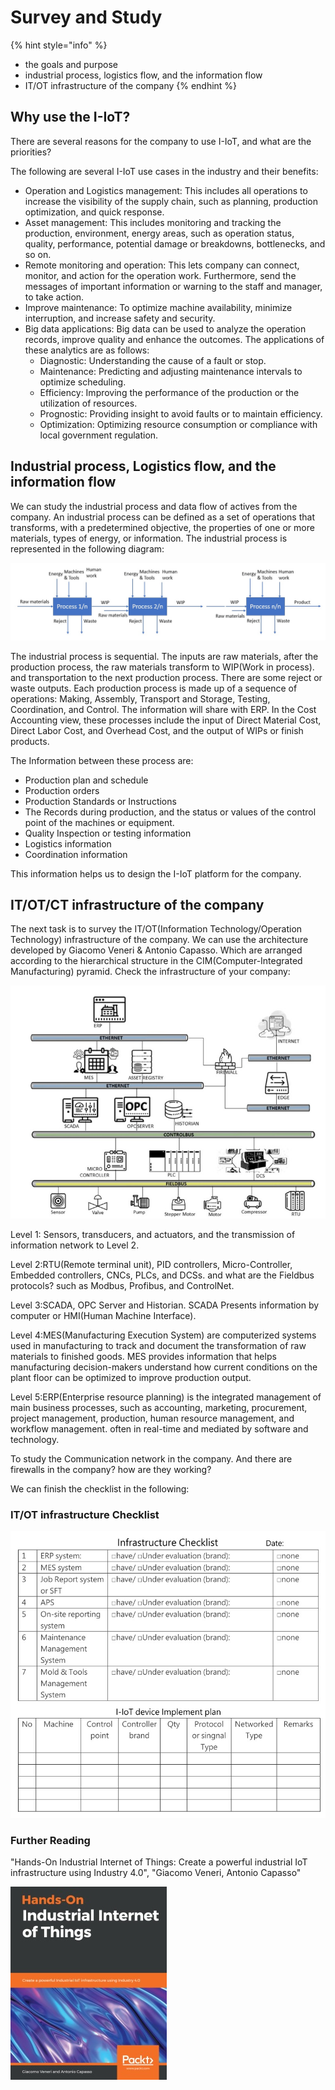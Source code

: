 # Survey and Study

{% hint style="info" %}


* the goals and purpose
* industrial process, logistics flow, and the information flow
* IT/OT infrastructure of the company
{% endhint %}

## Why use the I-IoT?

There are several reasons for the company to use I-IoT, and what are the priorities?&#x20;

&#x20;The following are several I-IoT use cases in the industry and their benefits:

* Operation and Logistics management: This includes all operations to increase the visibility of the supply chain, such as planning, production optimization, and quick response.
* Asset management: This includes monitoring and tracking the production, environment, energy areas, such as operation status, quality, performance, potential damage or breakdowns, bottlenecks, and so on.
* Remote monitoring and operation: This lets company can connect, monitor, and action for the operation work. Furthermore, send the messages of important information or warning to the staff and manager, to take action.
* Improve maintenance: To optimize machine availability, minimize interruption, and increase safety and security.
* Big data applications: Big data can be used to analyze the operation records, improve quality and enhance the outcomes. The applications of these analytics are as follows:
  * Diagnostic: Understanding the cause of a fault or stop.
  * Maintenance: Predicting and adjusting maintenance intervals to optimize scheduling.
  * Efficiency: Improving the performance of the production or the utilization of resources.
  * Prognostic: Providing insight to avoid faults or to maintain efficiency.
  * Optimization: Optimizing resource consumption or compliance with local government regulation.

## Industrial process, Logistics flow, and the information flow

We can study the industrial process and data flow of actives from the company. An industrial process can be defined as a set of operations that transforms, with a predetermined objective, the properties of one or more materials, types of energy, or information. The industrial process is represented in the following diagram:

![Industrial Process (Source:Hands-On Industrial Internet of Things)](<../.gitbook/assets/Industrial process.jpg>)

The industrial process is sequential. The inputs are raw materials, after the production process, the raw materials transform to WIP(Work in process).  and transportation to the next production process.  There are some reject or waste outputs. Each production process is made up of a sequence of operations: Making, Assembly, Transport and Storage, Testing, Coordination, and Control. The information will share with ERP. In the Cost Accounting view, these processes include the input of Direct Material Cost, Direct Labor Cost, and Overhead Cost, and the output of WIPs or finish products.&#x20;

The Information between these process are:

* Production plan and schedule
* Production orders&#x20;
* Production Standards or Instructions
* The Records during production, and the status or values of the control point of the machines or equipment.
* Quality Inspection or testing information
* Logistics  information
* Coordination information

This information helps us to design the I-IoT platform for the company.

## IT/OT/CT infrastructure of the company

The next task is to survey the IT/OT(Information Technology/Operation Technology) infrastructure of the company. We can use the architecture developed by Giacomo Veneri & Antonio Capasso.  Which are arranged according to the hierarchical structure in the CIM(Computer-Integrated Manufacturing) pyramid. Check the infrastructure of your company:

![I-IoT devices and protocols in the factory(Source:Hands-On Industrial Internet of Things)](<../.gitbook/assets/I-Iot in the factory.jpg>)

Level 1: Sensors, transducers, and actuators, and the transmission of information network to Level 2.&#x20;

Level 2:RTU(Remote terminal unit), PID controllers, Micro-Controller, Embedded controllers, CNCs,  PLCs, and DCSs. and what are the Fieldbus protocols? such as Modbus, Profibus, and ControlNet.

Level 3:SCADA, OPC Server and Historian. SCADA Presents information by computer or HMI(Human Machine Interface).&#x20;

Level 4:MES(Manufacturing Execution System) are computerized systems used in manufacturing to track and document the transformation of raw materials to finished goods. MES provides information that helps manufacturing decision-makers understand how current conditions on the plant floor can be optimized to improve production output.&#x20;

Level 5:ERP(Enterprise resource planning) is the integrated management of main business processes, such as accounting, marketing, procurement, project management, production, human resource management, and workflow management. often in real-time and mediated by software and technology. &#x20;

To study the Communication network in the company. And there are firewalls in the company? how are they working?

We can finish the checklist in the following:

### IT/OT infrastructure Checklist

![Infrastructure Check List](<../.gitbook/assets/I-IoT Infrastructure checklist.jpg>)

### Further Reading

"Hands-On Industrial Internet of Things: Create a powerful industrial IoT infrastructure using Industry 4.0", "Giacomo Veneri, Antonio Capasso"

![](<../.gitbook/assets/Hands-On IIOT.jpg>)

